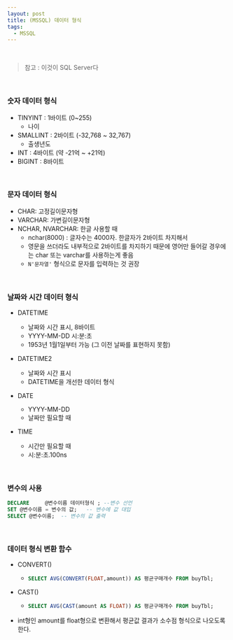 ```yaml
---
layout: post
title: (MSSQL) 데이터 형식
tags:
  - MSSQL
---
```


<br>

> 참고 : 이것이 SQL Server다

<br>

### 숫자 데이터 형식

- TINYINT : 1바이트 (0~255)
  - 나이
- SMALLINT : 2바이트 (-32,768 ~ 32,767)
  - 출생년도
- INT : 4바이트 (약 -21억 ~ +21억)
- BIGINT : 8바이트

<br>

### 문자 데이터 형식

- CHAR: 고정길이문자형 
- VARCHAR: 가변길이문자형
- NCHAR, NVARCHAR: 한글 사용할 때
  - nchar(8000) : 글자수는 4000자. 한글자가 2바이트 차지해서
  - 영문을 쓰더라도 내부적으로 2바이트를 차지하기 때문에 영어만 들어갈 경우에는 char 또는 varchar를 사용하는게 좋음
  - `N'문자열'` 형식으로 문자를 입력하는 것 권장

<br>

### 날짜와 시간 데이터 형식

- DATETIME 
  - 날짜와 시간 표시, 8바이트
  - YYYY-MM-DD 시:분:초
  - 1953년 1월1일부터 가능 (그 이전 날짜를 표현하지 못함)
- DATETIME2
  - 날짜와 시간 표시
  - DATETIME을 개선한 데이터 형식

- DATE 
  - YYYY-MM-DD
  - 날짜만 필요할 때
- TIME 
  - 시간만 필요할 때 
  - 시:분:초.100ns

<br>

### 변수의 사용

```sql
DECLARE 	@변수이름 데이터형식 ; --변수 선언
SET @변수이름 = 변수의 값;   -- 변수에 값 대입
SELECT @변수이름;  -- 변수의 값 출력
```

<br>

### 데이터 형식 변환 함수

- CONVERT()

  - ```sql
    SELECT AVG(CONVERT(FLOAT,amount)) AS 평균구매개수 FROM buyTbl;
    ```

- CAST()

  - ```sql
    SELECT AVG(CAST(amount AS FLOAT)) AS 평균구매개수 FROM buyTbl;
    ```

- int형인 amount를 float형으로 변환해서 평균값 결과가 소수점 형식으로 나오도록 한다. 


